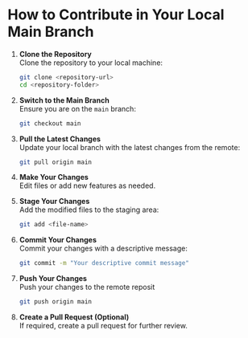 # How to Contribute in Your Local Main Branch

1. **Clone the Repository**  
    Clone the repository to your local machine:
    ```bash
    git clone <repository-url>
    cd <repository-folder>
    ```

2. **Switch to the Main Branch**  
    Ensure you are on the `main` branch:
    ```bash
    git checkout main
    ```

3. **Pull the Latest Changes**  
    Update your local branch with the latest changes from the remote:
    ```bash
    git pull origin main
    ```

4. **Make Your Changes**  
    Edit files or add new features as needed.

5. **Stage Your Changes**  
    Add the modified files to the staging area:
    ```bash
    git add <file-name>
    ```

6. **Commit Your Changes**  
    Commit your changes with a descriptive message:
    ```bash
    git commit -m "Your descriptive commit message"
    ```

7. **Push Your Changes**  
    Push your changes to the remote reposit
    ```bash
    git push origin main
    ```

8. **Create a Pull Request (Optional)**  
    If required, create a pull request for further review.
